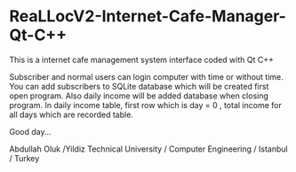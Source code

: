 # ReaLLocV2-Internet-Cafe-Manager-Qt-C++
This is a internet cafe management system interface coded with Qt C++

Subscriber and normal users can login computer with time or without time.
You can add subscribers to SQLite database which will be created first open program.
Also daily income will be added database when closing program.
In daily income table, first row which is day = 0 , total income for all days which are recorded table.

Good day...

Abdullah Oluk /Yildiz Technical University / Computer Engineering / Istanbul / Turkey

